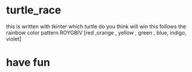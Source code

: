 # turtle_race
this is written with tkinter 
   which turtle do you think will win this follows the rainbow color pattern ROYGBIV [red ,orange , yellow , green , blue, indigo, violet]
   # have fun
